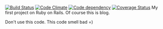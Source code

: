 [![Build Status](https://travis-ci.org/stamm/blog-ror.png?branch=rails4)](https://travis-ci.org/stamm/blog-ror) [![Code Climate](https://codeclimate.com/github/Stamm/blog-ror.png)](https://codeclimate.com/github/Stamm/blog-ror) [![Code dependency](https://gemnasium.com/Stamm/blog-ror.png)](https://gemnasium.com/Stamm/blog-ror) [![Coverage Status](https://coveralls.io/repos/stamm/blog-ror/badge.png?branch=master)](https://coveralls.io/r/stamm/blog-ror)
My first project on Ruby on Rails. Of course this is blog.

Don't use this code. This code smell bad =)
